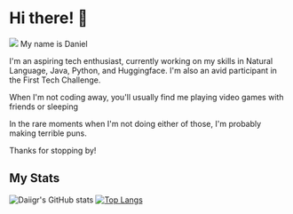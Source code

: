 # Hi there! 👋 
![](https://komarev.com/ghpvc/?username=Daiigr&color=blueviolet)
My name is Daniel

I'm an aspiring tech enthusiast, currently working on my skills in Natural Language, Java, Python, and Huggingface. I'm also an avid participant in the First Tech Challenge.

When I'm not coding away, you'll usually find me playing video games with friends or sleeping

In the rare moments when I'm not doing either of those, I'm probably making terrible puns. 

Thanks for stopping by!

## My Stats

![Daiigr's GitHub stats](https://github-readme-stats.vercel.app/api?username=Daiigr&show_icons=true&theme=tokyonight) [![Top Langs](https://github-readme-stats.vercel.app/api/top-langs/?username=Daiigr&layout=compact&theme=tokyonight)](https://github.com/anuraghazra/github-readme-stats)

